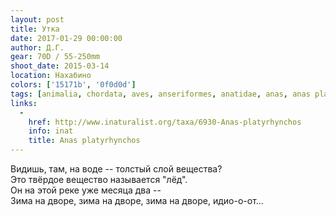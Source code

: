 ```yaml
---
layout: post
title: Утка
date: 2017-01-29 00:00:00
author: Д.Г.
gear: 70D / 55-250mm
shoot_date: 2015-03-14
location: Нахабино
colors: ['15171b', '0f0d0d']
tags: [animalia, chordata, aves, anseriformes, anatidae, anas, anas platyrhynchos]
links:
  -
    href: http://www.inaturalist.org/taxa/6930-Anas-platyrhynchos
    info: inat
    title: Anas platyrhynchos
---
```


Видишь, там, на воде -- толстый слой вещества?  
Это твёрдое вещество называется "лёд".  
Он на этой реке уже месяца два --  
Зима на дворе, зима на дворе, зима на дворе, идио-о-от...  
